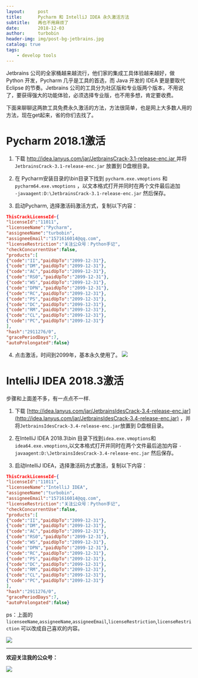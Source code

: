 ```yaml
---
layout:     post
title:      Pycharm 和 IntelliJ IDEA 永久激活方法
subtitle:   再也不用麻烦了
date:       2018-12-03
author:     turbobin
header-img: img/post-bg-jetbrains.jpg
catalog: true
tags:
    - develop tools
---
```


Jetbrains 公司的全家桶越来越流行，他们家的集成工具体验越来越好，做 Python 开发，Pycharm 几乎是工具的首选，而 Java 开发的 IDEA 更是要取代 Eclipse 的节奏。Jetbrains 公司的工具分为社区版和专业版两个版本，不用说了，要获得强大的功能体验，必须选择专业版，也不用多想，肯定要收费。

下面来聊聊这两款工具免费永久激活的方法，方法很简单，也是网上大多数人用的方法，现在get起来，省的你们去找了。

# Pycharm 2018.1激活

1. 下载 [http://idea.lanyus.com/jar/JetbrainsCrack-3.1-release-enc.jar ](http://idea.lanyus.com/jar/JetbrainsCrack-3.1-release-enc.jar )并将 `JetbrainsCrack-3.1-release-enc.jar` 放置到 D盘根目录。

2. 在 Pycharm安装目录的\bin目录下找到 `pycharm.exe.vmoptions` 和 `pycharm64.exe.vmoptions` ，以文本格式打开并同时在两个文件最后追加  
`-javaagent:D:\JetbrainsCrack-3.1-release-enc.jar`
然后保存。 

3. 启动Pycharm, 选择激活码激活方式，复制以下内容：
```json
ThisCrackLicenseId-{
"licenseId":"11011",
"licenseeName":"Pycharm",
"assigneeName":"turbobin",
"assigneeEmail":"1571616014@qq.com",
"licenseRestriction":"关注公众号：Python手记",
"checkConcurrentUse":false,
"products":[
{"code":"II","paidUpTo":"2099-12-31"},
{"code":"DM","paidUpTo":"2099-12-31"},
{"code":"AC","paidUpTo":"2099-12-31"},
{"code":"RS0","paidUpTo":"2099-12-31"},
{"code":"WS","paidUpTo":"2099-12-31"},
{"code":"DPN","paidUpTo":"2099-12-31"},
{"code":"RC","paidUpTo":"2099-12-31"},
{"code":"PS","paidUpTo":"2099-12-31"},
{"code":"DC","paidUpTo":"2099-12-31"},
{"code":"RM","paidUpTo":"2099-12-31"},
{"code":"CL","paidUpTo":"2099-12-31"},
{"code":"PC","paidUpTo":"2099-12-31"}
],
"hash":"2911276/0",
"gracePeriodDays":7,
"autoProlongated":false}
```
4. 点击激活，时间到2099年，基本永久使用了。
![](https://i.imgur.com/WGFNARp.png)

# IntelliJ IDEA 2018.3激活

步骤和上面差不多，有一点点不一样.
1. 下载 [http://idea.lanyus.com/jar/JetbrainsIdesCrack-3.4-release-enc.jar](http://idea.lanyus.com/jar/JetbrainsIdesCrack-3.4-release-enc.jar) ，并将`JetbrainsIdesCrack-3.4-release-enc.jar`放置到 D盘根目录。

2. 在IntelliJ IDEA 2018.3\bin 目录下找到`idea.exe.vmoptions`和`idea64.exe.vmoptions`,以文本格式打开并同时在两个文件最后追加内容
`-javaagent:D:\JetbrainsIdesCrack-3.4-release-enc.jar`
然后保存。

3. 启动IntelliJ IDEA，选择激活码方式激活，复制以下内容：
```json
ThisCrackLicenseId-{
"licenseId":"11011",
"licenseeName":"IntelliJ IDEA",
"assigneeName":"turbobin",
"assigneeEmail":"1571616014@qq.com",
"licenseRestriction":"关注公众号：Python手记",
"checkConcurrentUse":false,
"products":[
{"code":"II","paidUpTo":"2099-12-31"},
{"code":"DM","paidUpTo":"2099-12-31"},
{"code":"AC","paidUpTo":"2099-12-31"},
{"code":"RS0","paidUpTo":"2099-12-31"},
{"code":"WS","paidUpTo":"2099-12-31"},
{"code":"DPN","paidUpTo":"2099-12-31"},
{"code":"RC","paidUpTo":"2099-12-31"},
{"code":"PS","paidUpTo":"2099-12-31"},
{"code":"DC","paidUpTo":"2099-12-31"},
{"code":"RM","paidUpTo":"2099-12-31"},
{"code":"CL","paidUpTo":"2099-12-31"},
{"code":"PC","paidUpTo":"2099-12-31"}
],
"hash":"2911276/0",
"gracePeriodDays":7,
"autoProlongated":false}
```

ps：上面的`licenseeName`,`assigneeName`,`assigneeEmail`,`licenseRestriction`,`licenseRestriction` 可以改成自己喜欢的内容。

![](https://i.imgur.com/JZrbBGa.png)

---
**欢迎关注我的公众号：**

![](https://turbobin.github.io/img/qrcode.jpg)
